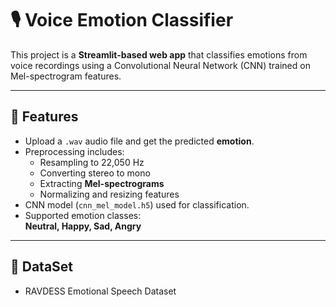 # 🎙️ Voice Emotion Classifier

This project is a **Streamlit-based web app** that classifies emotions from voice recordings using a Convolutional Neural Network (CNN) trained on Mel-spectrogram features.

---

## 🚀 Features
- Upload a `.wav` audio file and get the predicted **emotion**.
- Preprocessing includes:
  - Resampling to 22,050 Hz
  - Converting stereo to mono
  - Extracting **Mel-spectrograms**
  - Normalizing and resizing features
- CNN model (`cnn_mel_model.h5`) used for classification.
- Supported emotion classes:  
  **Neutral, Happy, Sad, Angry**

---

## 📂 DataSet 
  - RAVDESS Emotional Speech Dataset 
